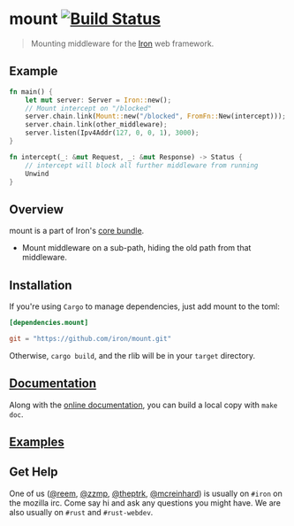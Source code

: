 mount [![Build Status](https://secure.travis-ci.org/iron/mount.png?branch=master)](https://travis-ci.org/iron/mount)
====

> Mounting middleware for the [Iron](https://github.com/iron/iron) web framework.

## Example

```rust
fn main() {
    let mut server: Server = Iron::new();
    // Mount intercept on "/blocked"
    server.chain.link(Mount::new("/blocked", FromFn::New(intercept)));
    server.chain.link(other_middleware);
    server.listen(Ipv4Addr(127, 0, 0, 1), 3000);
}

fn intercept(_: &mut Request, _: &mut Response) -> Status {
    // intercept will block all further middleware from running
    Unwind
}
```

## Overview

mount is a part of Iron's [core bundle](https://github.com/iron/core).

- Mount middleware on a sub-path, hiding the old path from that middleware.

## Installation

If you're using `Cargo` to manage dependencies, just add mount to the toml:

```toml
[dependencies.mount]

git = "https://github.com/iron/mount.git"
```

Otherwise, `cargo build`, and the rlib will be in your `target` directory.

## [Documentation](http://docs.ironframework.io/mount)

Along with the [online documentation](http://docs.ironframework.io/mount),
you can build a local copy with `make doc`.

## [Examples](/examples)

## Get Help

One of us ([@reem](https://github.com/reem/), [@zzmp](https://github.com/zzmp/),
[@theptrk](https://github.com/theptrk/), [@mcreinhard](https://github.com/mcreinhard))
is usually on `#iron` on the mozilla irc. Come say hi and ask any questions you might have.
We are also usually on `#rust` and `#rust-webdev`.
